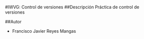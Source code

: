 #IWVG: Control de versiones
##Descripción
Práctica de control de versiones

##Autor
- Francisco Javier Reyes Mangas